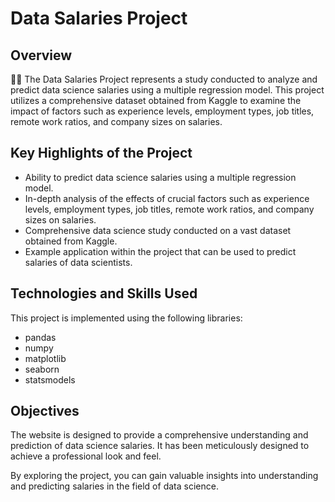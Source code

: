 # Data Salaries Project

## Overview
👨‍💻 The Data Salaries Project represents a study conducted to analyze and predict data science salaries using a multiple regression model. This project utilizes a comprehensive dataset obtained from Kaggle to examine the impact of factors such as experience levels, employment types, job titles, remote work ratios, and company sizes on salaries.

## Key Highlights of the Project
- Ability to predict data science salaries using a multiple regression model.
- In-depth analysis of the effects of crucial factors such as experience levels, employment types, job titles, remote work ratios, and company sizes on salaries.
- Comprehensive data science study conducted on a vast dataset obtained from Kaggle.
- Example application within the project that can be used to predict salaries of data scientists.

## Technologies and Skills Used
This project is implemented using the following libraries:
- pandas
- numpy
- matplotlib
- seaborn
- statsmodels

## Objectives
The website is designed to provide a comprehensive understanding and prediction of data science salaries. It has been meticulously designed to achieve a professional look and feel.



By exploring the project, you can gain valuable insights into understanding and predicting salaries in the field of data science.
                                                                 
